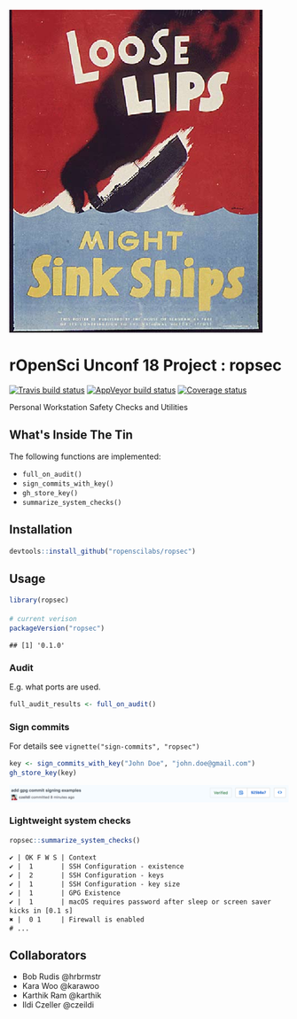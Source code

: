 
![](./man/figures/Loose_lips_might_sink_ships.jpg)

rOpenSci Unconf 18 Project : ropsec
===================================

[![Travis build status](https://travis-ci.org/ropenscilabs/ropsec.svg?branch=master)](https://travis-ci.org/ropenscilabs/ropsec) [![AppVeyor build status](https://ci.appveyor.com/api/projects/status/55vx8b5jckpa216a?svg=true)](https://ci.appveyor.com/project/czeildi/ropsec-w5fnj) [![Coverage status](https://codecov.io/gh/ropenscilabs/ropsec/branch/master/graph/badge.svg)](https://codecov.io/github/ropenscilabs/ropsec?branch=master)

Personal Workstation Safety Checks and Utilities

What's Inside The Tin
---------------------

The following functions are implemented:

-   `full_on_audit()`
-   `sign_commits_with_key()`
-   `gh_store_key()`
-   `summarize_system_checks()`

Installation
------------

``` r
devtools::install_github("ropenscilabs/ropsec")
```

Usage
-----

``` r
library(ropsec)

# current verison
packageVersion("ropsec")
```

    ## [1] '0.1.0'

### Audit

E.g. what ports are used.

``` r
full_audit_results <- full_on_audit()
```

### Sign commits

For details see `vignette("sign-commits", "ropsec")`

``` r
key <- sign_commits_with_key("John Doe", "john.doe@gmail.com")
gh_store_key(key)
```

<img src="man/figures/signed_commit.png" align="center"/>

### Lightweight system checks

``` r
ropsec::summarize_system_checks()
```

    ✔ | OK F W S | Context
    ✔ |  1       | SSH Configuration - existence
    ✔ |  2       | SSH Configuration - keys
    ✔ |  1       | SSH Configuration - key size
    ✔ |  1       | GPG Existence
    ✔ |  1       | macOS requires password after sleep or screen saver kicks in [0.1 s]
    ✖ |  0 1     | Firewall is enabled
    # ...

Collaborators
-------------

-   Bob Rudis @hrbrmstr
-   Kara Woo @karawoo
-   Karthik Ram @karthik
-   Ildi Czeller @czeildi
